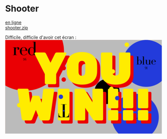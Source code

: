 # Shooter

[en ligne](https://jniac.github.io/education/javascript/shooter/shooter/)  
[shooter.zip](https://github.com/jniac/education/raw/master/javascript/shooter/shooter.zip)

Difficile, difficile d'avoir cet écran :  
<img width="600px" src="screenshots/youwin.gif">


